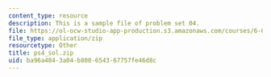```yaml
---
content_type: resource
description: This is a sample file of problem set 04.
file: https://ol-ocw-studio-app-production.s3.amazonaws.com/courses/6-00sc-introduction-to-computer-science-and-programming-spring-2011/ba96a4843a04b800654367757fe46d8c_ps4_sol.zip
file_type: application/zip
resourcetype: Other
title: ps4_sol.zip
uid: ba96a484-3a04-b800-6543-67757fe46d8c
---
```

